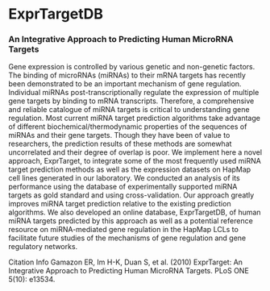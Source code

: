 ExprTargetDB
=====

### An Integrative Approach to Predicting Human MicroRNA Targets

Gene expression is controlled by various genetic and non-genetic factors. The binding of microRNAs (miRNAs) to their mRNA targets has recently been demonstrated to be an important mechanism of gene regulation. Individual miRNAs post-transcriptionally regulate the expression of multiple gene targets by binding to mRNA transcripts. Therefore, a comprehensive and reliable catalogue of miRNA targets is critical to understanding gene regulation. Most current miRNA target prediction algorithms take advantage of different biochemical/thermodynamic properties of the sequences of miRNAs and their gene targets. Though they have been of value to researchers, the prediction results of these methods are somewhat uncorrelated and their degree of overlap is poor. We implement here a novel approach, ExprTarget, to integrate some of the most frequently used miRNA target prediction methods as well as the expression datasets on HapMap cell lines generated in our laboratory. We conducted an analysis of its performance using the database of experimentally supported miRNA targets as gold standard and using cross-validation. Our approach greatly improves miRNA target prediction relative to the existing prediction algorithms. We also developed an online database, ExprTargetDB, of human miRNA targets predicted by this approach as well as a potential reference resource on miRNA-mediated gene regulation in the HapMap LCLs to facilitate future studies of the mechanisms of gene regulation and gene regulatory networks.

Citation Info
Gamazon ER, Im H-K, Duan S, et al. (2010) ExprTarget: An Integrative Approach to Predicting Human MicroRNA Targets.
PLoS ONE 5(10): e13534.
